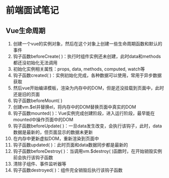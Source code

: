 # 前端面试笔记

## Vue生命周期

1. 创建一个vue的实例对象，然后在这个对象上创建一些生命周期函数和默认的事件
2. 钩子函数beforeCreate( )：执行时组件实例还未创建，此时data和methods都还没初始化无法调用
3. 初始化实例相关属性：props, data, methods, computed, watch等
4. 钩子函数created( )：实例初始化完成，各种数据可以使用，常用于异步数据获取
5. 然后vue开始编译模板，渲染为内存中的DOM，但是还没挂载到页面中，此时还是旧的页面
6. 钩子函数beforeMount( )
7. 创建vm.$el并替换el，将内存中的DOM替换页面中真实的DOM
8. 钩子函数mounted( )：Vue实例完成创建阶段，进入运行阶段，最早能在mounted中操作页面中的DOM
9. 钩子函数beforeUpdate( )：一旦data发生改变，会执行该钩子，此时，data数据是最新的，但页面显示的数据未更新
10. 在内存中更新虚拟DOM，重新渲染到页面中
11. 钩子函数updated( )：此时页面和data数据同步都是最新的
12. 钩子函数beforeDestroy( )：当调用vm.$destroy( )函数时，在开始销毁实例前会执行该钩子函数
13. 清除子组件、事件监听器等
14. 钩子函数destroyed( )：组件完全销毁后执行该钩子函数
